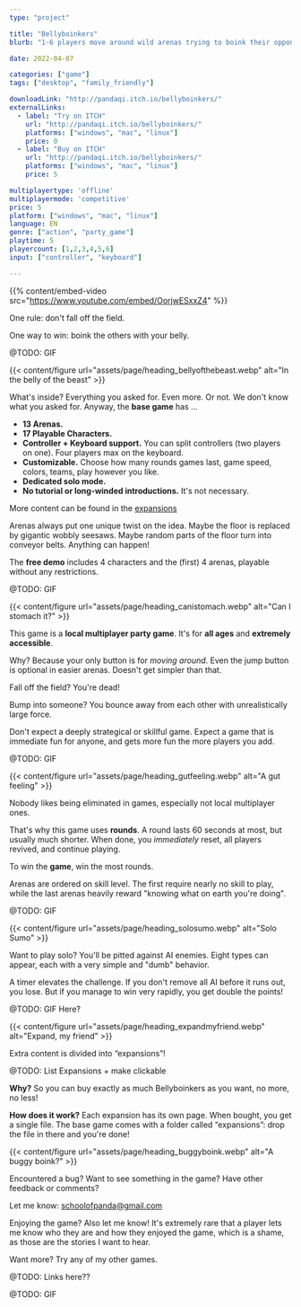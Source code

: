 ```yaml
---
type: "project"

title: "Bellyboinkers"
blurb: "1-6 players move around wild arenas trying to boink their opponents off the map with their considerable belly."

date: 2022-04-07

categories: ["game"]
tags: ["desktop", "family_friendly"]

downloadLink: "http://pandaqi.itch.io/bellyboinkers/"
externalLinks:
  - label: "Try on ITCH"
    url: "http://pandaqi.itch.io/bellyboinkers/"
    platforms: ["windows", "mac", "linux"]
    price: 0 
  - label: "Buy on ITCH"
    url: "http://pandaqi.itch.io/bellyboinkers/"
    platforms: ["windows", "mac", "linux"]
    price: 5

multiplayertype: 'offline'
multiplayermode: 'competitive'
price: 5
platform: ["windows", "mac", "linux"]
language: EN
genre: ["action", "party_game"]
playtime: 5
playercount: [1,2,3,4,5,6]
input: ["controller", "keyboard"]

---
```


{{% content/embed-video src="https://www.youtube.com/embed/OorjwESxxZ4" %}}

<span class="one-rule">One rule:</span> don't fall off the field. 

<span class="one-objective">One way to win:</span> boink the others with your belly.

@TODO: GIF

<!-- Belly of the Beast -->
<div class="image-as-heading">
	{{< content/figure url="assets/page/heading_bellyofthebeast.webp" alt="In the belly of the beast" >}}
</div>

What's inside? Everything you asked for. Even more. Or not. We don't know what you asked for. Anyway, the **base game** has ...

* **13 Arenas.**
* **17 Playable Characters.**
* **Controller + Keyboard support.** You can split controllers (two players on one). Four players max on the keyboard.
* **Customizable.** Choose how many rounds games last, game speed, colors, teams, play however you like.
* **Dedicated solo mode.**
* **No tutorial or long-winded introductions.** It's not necessary.

More content can be found in the [expansions](#expansions)

Arenas always put one unique twist on the idea. Maybe the floor is replaced by gigantic wobbly seesaws. Maybe random parts of the floor turn into conveyor belts. Anything can happen!

The **free demo** includes 4 characters and the (first) 4 arenas, playable without any restrictions.

@TODO: GIF


<!-- Can I stomach it? -->
<div class="image-as-heading">
	{{< content/figure url="assets/page/heading_canistomach.webp" alt="Can I stomach it?" >}}
</div>

This game is a **local multiplayer party game**. It's for **all ages** and **extremely accessible**.

Why? Because your only button is for _moving around_. Even the jump button is optional in easier arenas. Doesn't get simpler than that.

Fall off the field? You're dead!

Bump into someone? You bounce away from each other with unrealistically large force.

Don't expect a deeply strategical or skillful game. Expect a game that is immediate fun for anyone, and gets more fun the more players you add.

@TODO: GIF


<!-- A gut feeling -->
<div class="image-as-heading">
	{{< content/figure url="assets/page/heading_gutfeeling.webp" alt="A gut feeling" >}}
</div>

Nobody likes being eliminated in games, especially not local multiplayer ones.

That's why this game uses **rounds**. A round lasts 60 seconds at most, but usually much shorter. When done, you _immediately_ reset, all players revived, and continue playing.

To win the **game**, win the most rounds.

Arenas are ordered on skill level. The first require nearly no skill to play, while the last arenas heavily reward "knowing what on earth you're doing".

@TODO: GIF


<!-- Solo Sumo -->
<div class="image-as-heading">
	{{< content/figure url="assets/page/heading_solosumo.webp" alt="Solo Sumo" >}}
</div>

Want to play solo? You'll be pitted against AI enemies. Eight types can appear, each with a very simple and "dumb" behavior.

A timer elevates the challenge. If you don't remove all AI before it runs out, you lose. But if you manage to win very rapidly, you get double the points!

@TODO: GIF Here?


<!-- Expand, my friend -->
<div class="image-as-heading">
	<a name="expansions" style="display:block;"></a>
	{{< content/figure url="assets/page/heading_expandmyfriend.webp" alt="Expand, my friend" >}}
</div>

Extra content is divided into “expansions”!

@TODO: List Expansions + make clickable

**Why?** So you can buy exactly as much Bellyboinkers as you want, no more, no less!

**How does it work?** Each expansion has its own page. When bought, you get a single file. The base game comes with a folder called “expansions”: drop the file in there and you're done!


<!-- A buggy boink? -->
<div class="image-as-heading">
	{{< content/figure url="assets/page/heading_buggyboink.webp" alt="A buggy boink?" >}}
</div>

Encountered a bug? Want to see something in the game? Have other feedback or comments?

Let me know: [schoolofpanda@gmail.com](mailto:schoolofpanda@gmail.com)

Enjoying the game? Also let me know! It's extremely rare that a player lets me know who they are and how they enjoyed the game, which is a shame, as those are the stories I want to hear.

Want more? Try any of my other games.

@TODO: Links here??

@TODO: GIF
